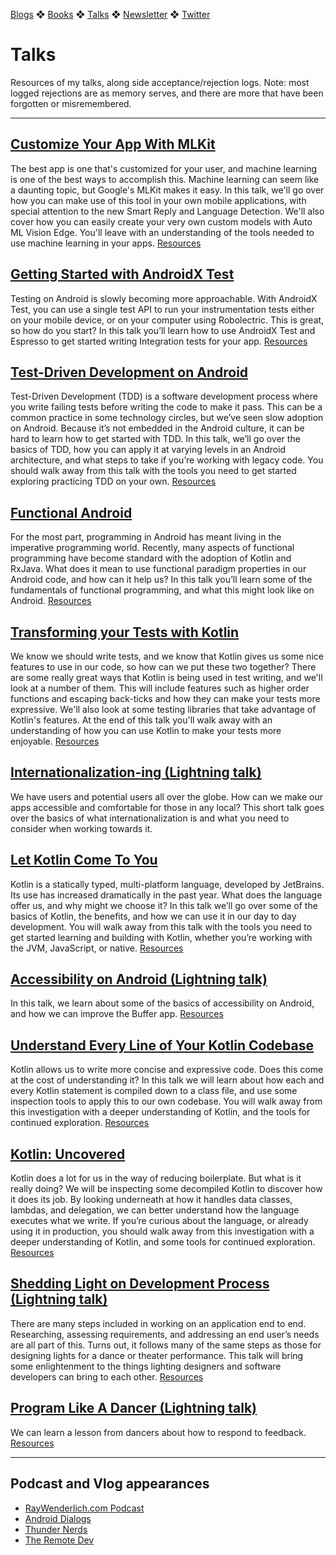 [Blogs](blogs.md) ❖ [Books](books.md) ❖ [Talks](talks.md) ❖ [Newsletter](https://tinyletter.com/vgonda) ❖ [Twitter](https://twitter.com/TTGonda)

# Talks

Resources of my talks, along side acceptance/rejection logs. Note: most logged rejections are as memory serves, and there are more that have been forgotten or misremembered.

---

## [Customize Your App With MLKit](talks/mlkit.md)

The best app is one that's customized for your user, and machine learning is one of the best ways to accomplish this. Machine learning can seem like a daunting topic, but Google's MLKit makes it easy. In this talk, we'll go over how you can make use of this tool in your own mobile applications, with special attention to the new Smart Reply and Language Detection. We'll also cover how you can easily create your very own custom models with Auto ML Vision Edge. You'll leave with an understanding of the tools needed to use machine learning in your apps. [Resources](talks/mlkit.md)

## [Getting Started with AndroidX Test](talks/androidx_test.md)

Testing on Android is slowly becoming more approachable. With AndroidX Test, you can use a single test API to run your instrumentation tests either on your mobile device, or on your computer using Robolectric. This is great, so how do you start? In this talk you’ll learn how to use AndroidX Test and Espresso to get started writing Integration tests for your app. [Resources](talks/androidx_test.md)

## [Test-Driven Development on Android](talks/tdd.md)

Test-Driven Development (TDD) is a software development process where you write failing tests before writing the code to make it pass. This can be a common practice in some technology circles, but we’ve seen slow adoption on Android. Because it’s not embedded in the Android culture, it can be hard to learn how to get started with TDD. In this talk, we’ll go over the basics of TDD, how you can apply it at varying levels in an Android architecture, and what steps to take if you’re working with legacy code. You should walk away from this talk with the tools you need to get started exploring practicing TDD on your own. [Resources](talks/tdd.md)

## [Functional Android](talks/functional-android.md)

For the most part, programming in Android has meant living in the imperative programming world. Recently, many aspects of functional programming have become standard with the adoption of Kotlin and RxJava. What does it mean to use functional paradigm properties in our Android code, and how can it help us? In this talk you’ll learn some of the fundamentals of functional programming, and what this might look like on Android. [Resources](functional-android.md)

## [Transforming your Tests with Kotlin](talks/transform_your_tests.md)

We know we should write tests, and we know that Kotlin gives us some nice features to use in our code, so how can we put these two together? There are some really great ways that Kotlin is being used in test writing, and we'll look at a number of them. This will include features such as higher order functions and escaping back-ticks and how they can make your tests more expressive. We'll also look at some testing libraries that take advantage of Kotlin's features. At the end of this talk you'll walk away with an understanding of how you can use Kotlin to make your tests more enjoyable.
[Resources](talks/transform_your_tests.md)

## [Internationalization-ing (Lightning talk)](talks/i18n.md)

We have users and potential users all over the globe. How can we make our apps accessible and comfortable for those in any local? This short talk goes over the basics of what internationalization is and what you need to consider when working towards it.

## [Let Kotlin Come To You](talks/let_kotlin_come_to_you.md)

Kotlin is a statically typed, multi-platform language, developed by JetBrains. Its use has increased dramatically in the past year. What does the language offer us, and why might we choose it? In this talk we’ll go over some of the basics of Kotlin, the benefits, and how we can use it in our day to day development. You will walk away from this talk with the tools you need to get started learning and building with Kotlin, whether you’re working with the JVM, JavaScript, or native. [Resources](talks/let_kotlin_come_to_you.md)

## [Accessibility on Android (Lightning talk)](talks/a11y.md)

In this talk, we learn about some of the basics of accessibility on Android, and how we can improve the Buffer app. [Resources](talks/a11y.md)

## [Understand Every Line of Your Kotlin Codebase](talks/understand-every-line.md)

Kotlin allows us to write more concise and expressive code. Does this come at the cost of understanding it? In this talk we will learn about how each and every Kotlin statement is compiled down to a class file, and use some inspection tools to apply this to our own codebase. You will walk away from this investigation with a deeper understanding of Kotlin, and the tools for continued exploration. [Resources](talks/understand-every-line.md)

## [Kotlin: Uncovered](talks/kotlin-uncovered.md)

Kotlin does a lot for us in the way of reducing boilerplate. But what is it really doing? We will be inspecting some decompiled Kotlin to discover how it does its job. By looking underneath at how it handles data classes, lambdas, and delegation, we can better understand how the language executes what we write. If you’re curious about the language, or already using it in production, you should walk away from this investigation with a deeper understanding of Kotlin, and some tools for continued exploration. [Resources](talks/kotlin-uncovered.md)

## [Shedding Light on Development Process (Lightning talk)](talks/shedding-light.md)

There are many steps included in working on an application end to end. Researching, assessing requirements, and addressing an end user’s needs are all part of this. Turns out, it follows many of the same steps as those for designing lights for a dance or theater performance. This talk will bring some enlightenment to the things lighting designers and software developers can bring to each other. [Resources](talks/shedding-light.md)

## [Program Like A Dancer (Lightning talk)](talks/dancer.md)

We can learn a lesson from dancers about how to respond to feedback. [Resources](talks/dancer.md)

---

## Podcast and Vlog appearances

-   [RayWenderlich.com Podcast](https://youtu.be/CMjxBGBDkt8)
-   [Android Dialogs](https://youtu.be/E_h-6N77qr8)
-   [Thunder Nerds](https://youtu.be/RqVH51WtxeI)
-   [The Remote Dev](https://soundcloud.com/the-remote-dev/episode-4-victoria-gonda-buffer)
